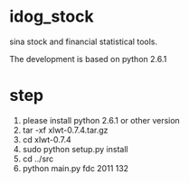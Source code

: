idog_stock
==========

sina stock and financial statistical tools.

The development is based on python 2.6.1

step
==========

1. please install python 2.6.1 or other version
2. tar -xf xlwt-0.7.4.tar.gz
3. cd xlwt-0.7.4
4. sudo python setup.py install
5. cd ../src
6. python main.py fdc 2011 132
